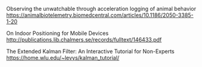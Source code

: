 Observing the unwatchable through acceleration logging of animal behavior
https://animalbiotelemetry.biomedcentral.com/articles/10.1186/2050-3385-1-20


On Indoor Positioning for Mobile Devices
http://publications.lib.chalmers.se/records/fulltext/146433.pdf

The Extended Kalman Filter: An Interactive Tutorial for Non-Experts
https://home.wlu.edu/~levys/kalman_tutorial/